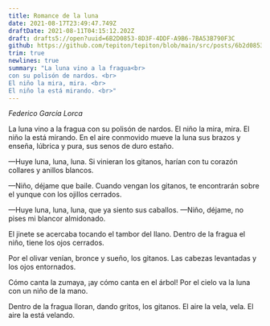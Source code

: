 ```yaml
---
title: Romance de la luna
date: 2021-08-17T23:49:47.749Z
draftDate: 2021-08-11T04:15:12.202Z
draft: drafts5://open?uuid=6B2D0853-8D3F-4DDF-A9B6-7BA53B790F3C
github: https://github.com/tepiton/tepiton/blob/main/src/posts/6b2d0853-8d3f-4ddf-a9b6-7ba53b790f3c.md
trim: true
newlines: true
summary: "La luna vino a la fragua<br>
con su polisón de nardos. <br>
El niño la mira, mira. <br>
El niño la está mirando. <br>"
---
```



_Federico García Lorca_

La luna vino a la fragua
con su polisón de nardos.
El niño la mira, mira.
El niño la está mirando.
En el aire conmovido
mueve la luna sus brazos
y enseña, lúbrica y pura,
sus senos de duro estaño.

—Huye luna, luna, luna.
Si vinieran los gitanos,
harían con tu corazón
collares y anillos blancos.

—Niño, déjame que baile.
Cuando vengan los gitanos,
te encontrarán sobre el yunque
con los ojillos cerrados.

—Huye luna, luna, luna,
que ya siento sus caballos.
—Niño, déjame, no pises
mi blancor almidonado.

El jinete se acercaba
tocando el tambor del llano.
Dentro de la fragua el niño,
tiene los ojos cerrados.

Por el olivar venían,
bronce y sueño, los gitanos.
Las cabezas levantadas
y los ojos entornados.

Cómo canta la zumaya,
¡ay cómo canta en el árbol!
Por el cielo va la luna
con un niño de la mano.

Dentro de la fragua lloran,
dando gritos, los gitanos.
El aire la vela, vela.
El aire la está velando.
